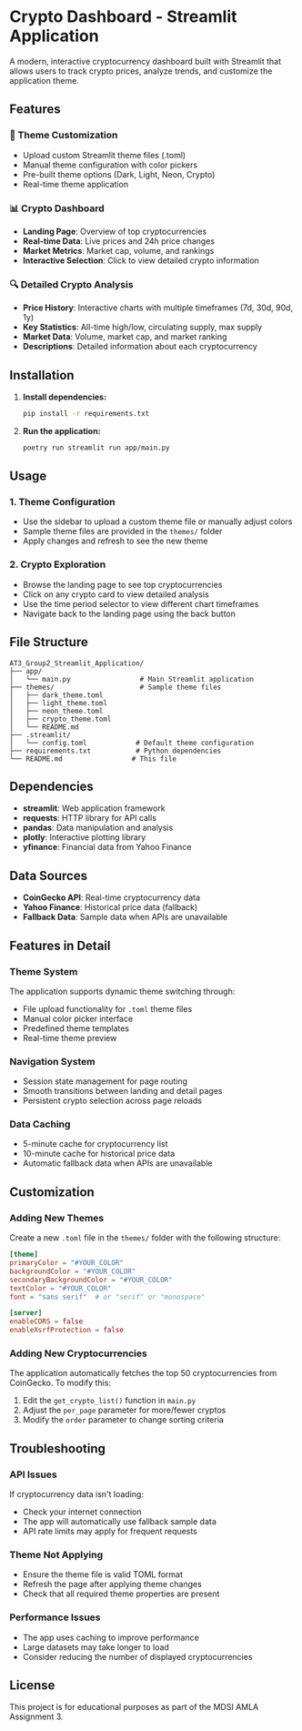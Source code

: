 # Crypto Dashboard - Streamlit Application

A modern, interactive cryptocurrency dashboard built with Streamlit that allows users to track crypto prices, analyze trends, and customize the application theme.

## Features

### 🎨 Theme Customization
- Upload custom Streamlit theme files (.toml)
- Manual theme configuration with color pickers
- Pre-built theme options (Dark, Light, Neon, Crypto)
- Real-time theme application

### 📊 Crypto Dashboard
- **Landing Page**: Overview of top cryptocurrencies
- **Real-time Data**: Live prices and 24h price changes
- **Market Metrics**: Market cap, volume, and rankings
- **Interactive Selection**: Click to view detailed crypto information

### 🔍 Detailed Crypto Analysis
- **Price History**: Interactive charts with multiple timeframes (7d, 30d, 90d, 1y)
- **Key Statistics**: All-time high/low, circulating supply, max supply
- **Market Data**: Volume, market cap, and market ranking
- **Descriptions**: Detailed information about each cryptocurrency

## Installation

1. **Install dependencies:**
   ```bash
   pip install -r requirements.txt
   ```

2. **Run the application:**
   ```bash
   poetry run streamlit run app/main.py
   ```

## Usage

### 1. Theme Configuration
- Use the sidebar to upload a custom theme file or manually adjust colors
- Sample theme files are provided in the `themes/` folder
- Apply changes and refresh to see the new theme

### 2. Crypto Exploration
- Browse the landing page to see top cryptocurrencies
- Click on any crypto card to view detailed analysis
- Use the time period selector to view different chart timeframes
- Navigate back to the landing page using the back button

## File Structure

```
AT3_Group2_Streamlit_Application/
├── app/
│   └── main.py                 # Main Streamlit application
├── themes/                     # Sample theme files
│   ├── dark_theme.toml
│   ├── light_theme.toml
│   ├── neon_theme.toml
│   ├── crypto_theme.toml
│   └── README.md
├── .streamlit/
│   └── config.toml            # Default theme configuration
├── requirements.txt           # Python dependencies
└── README.md                 # This file
```

## Dependencies

- **streamlit**: Web application framework
- **requests**: HTTP library for API calls
- **pandas**: Data manipulation and analysis
- **plotly**: Interactive plotting library
- **yfinance**: Financial data from Yahoo Finance

## Data Sources

- **CoinGecko API**: Real-time cryptocurrency data
- **Yahoo Finance**: Historical price data (fallback)
- **Fallback Data**: Sample data when APIs are unavailable

## Features in Detail

### Theme System
The application supports dynamic theme switching through:
- File upload functionality for `.toml` theme files
- Manual color picker interface
- Predefined theme templates
- Real-time theme preview

### Navigation System
- Session state management for page routing
- Smooth transitions between landing and detail pages
- Persistent crypto selection across page reloads

### Data Caching
- 5-minute cache for cryptocurrency list
- 10-minute cache for historical price data
- Automatic fallback data when APIs are unavailable

## Customization

### Adding New Themes
Create a new `.toml` file in the `themes/` folder with the following structure:

```toml
[theme]
primaryColor = "#YOUR_COLOR"
backgroundColor = "#YOUR_COLOR"
secondaryBackgroundColor = "#YOUR_COLOR"
textColor = "#YOUR_COLOR"
font = "sans serif"  # or "serif" or "monospace"

[server]
enableCORS = false
enableXsrfProtection = false
```

### Adding New Cryptocurrencies
The application automatically fetches the top 50 cryptocurrencies from CoinGecko. To modify this:
1. Edit the `get_crypto_list()` function in `main.py`
2. Adjust the `per_page` parameter for more/fewer cryptos
3. Modify the `order` parameter to change sorting criteria

## Troubleshooting

### API Issues
If cryptocurrency data isn't loading:
- Check your internet connection
- The app will automatically use fallback sample data
- API rate limits may apply for frequent requests

### Theme Not Applying
- Ensure the theme file is valid TOML format
- Refresh the page after applying theme changes
- Check that all required theme properties are present

### Performance Issues
- The app uses caching to improve performance
- Large datasets may take longer to load
- Consider reducing the number of displayed cryptocurrencies

## License

This project is for educational purposes as part of the MDSI AMLA Assignment 3.